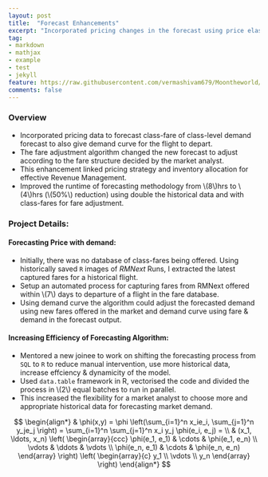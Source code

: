```yaml
---
layout: post
title:  "Forecast Enhancements"
excerpt: "Incorporated pricing changes in the forecast using price elasticity of demand to enhance inventory allocation."
tag:
- markdown 
- mathjax
- example
- test
- jekyll
feature: https://raw.githubusercontent.com/vermashivam679/Moontheworld/master/assets/img/enhancement.jpg
comments: false
---
```


### Overview  

- Incorporated pricing data to forecast class-fare of class-level demand forecast to also give demand curve for the flight to depart.  
- The fare adjustment algorithm changed the new forecast to adjust according to the fare structure decided by the market analyst.  
- This enhancement linked pricing strategy and inventory allocation for effective Revenue Management.  
- Improved the runtime of forecasting methodology from \\(8\\)hrs to \\(4\\)hrs (\\(50\%\\) reduction) using double the historical data and with class-fares for fare adjustment.  


### Project Details:  

#### Forecasting Price with demand:  
- Initially, there was no database of class-fares being offered. Using historically saved `R` images of *RMNext* Runs, I extracted the latest captured fares for a historical flight.  
- Setup an automated process for capturing fares from RMNext offered within \\(7\\) days to departure of a flight in the fare database.  
- Using demand curve the algorithm could adjust the forecasted demand using new fares offered in the market and demand curve using fare & demand in the forecast output.  


#### Increasing Efficiency of Forecasting Algorithm:  
- Mentored a new joinee to work on shifting the forecasting process from `SQL` to `R` to reduce manual intervention, use more historical data, increase effciency & dynamicity of the model.  
- Used `data.table` framework in R, vectorised the code and divided the process in \\(2\\) equal batches to run in parallel.  
- This increased the flexibility for a market analyst to choose more and appropriate historical data for forecasting market demand.  

    

$$
\begin{align*}
  & \phi(x,y) = \phi \left(\sum_{i=1}^n x_ie_i, \sum_{j=1}^n y_je_j \right)
  = \sum_{i=1}^n \sum_{j=1}^n x_i y_j \phi(e_i, e_j) = \\
  & (x_1, \ldots, x_n) \left( \begin{array}{ccc}
      \phi(e_1, e_1) & \cdots & \phi(e_1, e_n) \\
      \vdots & \ddots & \vdots \\
      \phi(e_n, e_1) & \cdots & \phi(e_n, e_n)
    \end{array} \right)
  \left( \begin{array}{c}
      y_1 \\
      \vdots \\
      y_n
    \end{array} \right)
\end{align*}
$$
